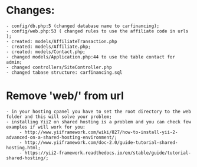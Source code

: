 Changes: 
=========================
	- config/db.php:5 (changed database name to carfinancing);
	- config/web.php:53 ( changed rules to use the affiliate code in urls );
	- created: models/AffiliateTransaction.php
	- created: models/Affiliate.php;
	- created: models/Contact.php;
	- changed models/Application.php:44 to use the table contact for admin;
	- changed controllers/SiteController.php
	- changed tabase structure: carfinancing.sql

Remove 'web/' from url
============================
 	- in your hosting cpanel you have to set the root directory to the web folder and this will solve your problem;
 	- installing Yii2 on shared hosting is a problem and you can check few examples if will work for you: 
 		 - http://www.yiiframework.com/wiki/827/how-to-install-yii-2-advanced-on-a-shared-hosting-environment/;
 		 - http://www.yiiframework.com/doc-2.0/guide-tutorial-shared-hosting.html;
 		 - https://yii2-framework.readthedocs.io/en/stable/guide/tutorial-shared-hosting/;
